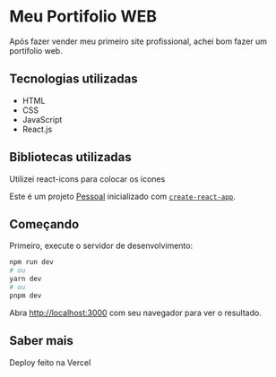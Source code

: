 # Meu Portifolio WEB

Após fazer vender meu primeiro site profissional, achei bom fazer um portifolio web.

## Tecnologias utilizadas

- HTML
- CSS
- JavaScript
- React.js

## Bibliotecas utilizadas

Utilizei react-icons para colocar os icones

Este é um projeto [Pessoal](https://github.com/MatheusProtti) inicializado com [`create-react-app`](https://create-react-app.dev/docs/getting-started/).

## Começando

Primeiro, execute o servidor de desenvolvimento:

```bash
npm run dev
# ou
yarn dev
# ou
pnpm dev
```

Abra [http://localhost:3000](http://localhost:3000) com seu navegador para ver o resultado.

## Saber mais

Deploy feito na Vercel
